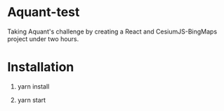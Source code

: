 # Aquant-test

Taking Aquant's challenge by creating a React and CesiumJS-BingMaps project under two hours.

# Installation

1) yarn install

2) yarn start